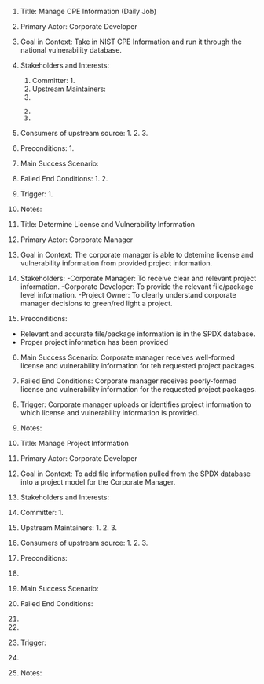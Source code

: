1. Title: Manage CPE Information (Daily Job)
2. Primary Actor: Corporate Developer
3. Goal in Context: Take in NIST CPE Information and run it through the national vulnerability database.
4. Stakeholders and Interests:
	1. Committer:
		1. 
	2. Upstream Maintainers:
	  1.
		2.
		3.
  3. Consumers of upstream source:
		1.
		2.
		3.
5. Preconditions:
		1.
6. Main Success Scenario:
7. Failed End Conditions:
	1.
	2.
8. Trigger:
	1.
9. Notes:




1. Title: Determine License and Vulnerability Information
2. Primary Actor: Corporate Manager
3. Goal in Context: The corporate manager is able to detemine license and vulnerability information from provided project information. 
4. Stakeholders:
 -Corporate Manager: To receive clear and relevant project information.
-Corporate Developer: To provide the relevant file/package level information. 
-Project Owner: To clearly understand corporate manager decisions to green/red light a project. 
5. Preconditions:
- Relevant and accurate file/package information is in the SPDX database. 
- Proper project information has been provided
6. Main Success Scenario: Corporate manager receives well-formed license and vulnerability information for teh requested project packages. 
7. Failed End Conditions: Corporate manager receives poorly-formed license and vulnerability information for the requested project packages. 
8. Trigger: Corporate manager uploads or identifies project information to which license and vulnerability information is provided. 
9. Notes:


1. Title: Manage Project Information
2. Primary Actor: Corporate Developer
3. Goal in Context: To add file information pulled from the SPDX database into a project model for the Corporate Manager.
4. Stakeholders and Interests:
  1. Committer:
    1. 
  2. Upstream Maintainers:
    1.
    2.
    3.
  3. Consumers of upstream source:
    1.
    2.
    3.
5. Preconditions:
  1.
6. Main Success Scenario:
7. Failed End Conditions:
  1.
  2.
8. Trigger:
  1.
9. Notes:
